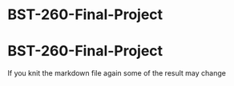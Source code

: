 # BST-260-Final-Project
# BST-260-Final-Project
If you knit the markdown file again some of the result may change
